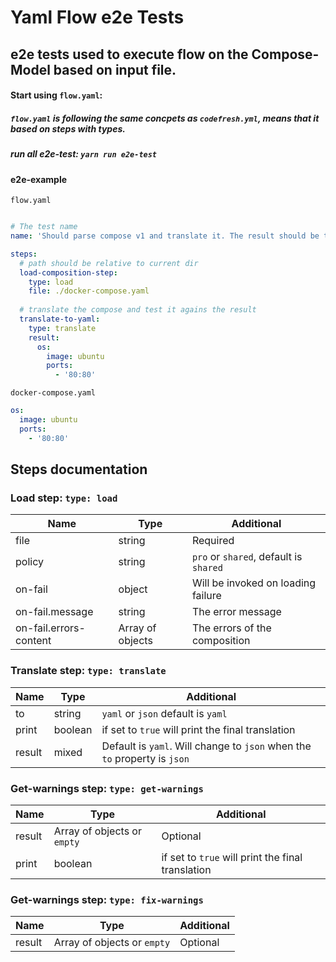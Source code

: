 # Yaml Flow e2e Tests

## e2e tests used to execute flow on the Compose-Model based on input file.

#### Start using `flow.yaml`:
##### `flow.yaml` is following the same concpets as `codefresh.yml`, means that it based on steps with types. 

##### run all e2e-test: `yarn run e2e-test`

#### e2e-example
`flow.yaml`
```yaml

# The test name
name: 'Should parse compose v1 and translate it. The result should be the same'

steps:
  # path should be relative to current dir
  load-composition-step:
    type: load
    file: ./docker-compose.yaml
    
  # translate the compose and test it agains the result  
  translate-to-yaml:
    type: translate
    result:
      os:
        image: ubuntu
        ports:
          - '80:80'
```

`docker-compose.yaml`

```yaml
os:
  image: ubuntu
  ports:
    - '80:80'
```


## Steps documentation
### Load step: `type: load`
| Name  | Type  | Additional  |
| ------------ | ------------ | ------------ |
| file  | string  | Required |
| policy  | string  | `pro` or `shared`, default is `shared` |
| on-fail  | object  | Will be invoked on loading failure |
| on-fail.message  | string  | The error message |
| on-fail.errors-content  | Array of objects | The errors of the composition |

### Translate step: `type: translate`
| Name  | Type  | Additional  |
| ------------ | ------------ | ------------ |
| to  | string  | `yaml` or `json` default is `yaml` |
| print  | boolean  | if set to `true` will print the final translation |
| result  | mixed  | Default is `yaml`. Will change to `json` when the `to` property is `json` |

### Get-warnings step: `type: get-warnings`
| Name  | Type  | Additional  |
| ------------ | ------------ | ------------ |
| result  | Array of objects or `empty`  | Optional |
| print  | boolean  | if set to `true` will print the final translation |


### Get-warnings step: `type: fix-warnings`
| Name  | Type  | Additional  |
| ------------ | ------------ | ------------ |
| result  | Array of objects or `empty`  | Optional |




